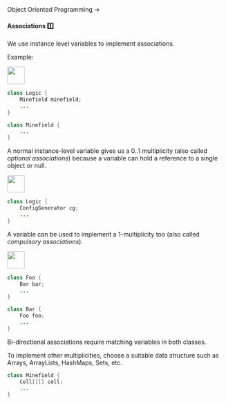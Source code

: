 <link rel="stylesheet" href="{{baseUrl}}/css/textbook.css">

<div class="website-content">

<div id="path">Object Oriented Programming &rarr;</div>

<div id="title">

#### Associations :one:

</div>

<div id="body">

<dynamic-panel src="../../oopDesign/associations/basic/embed.md" header="OOP: Associations: Basic" is-open></dynamic-panel>
<dynamic-panel src="../../oopDesign/associations/multiplicity/embed.md" header="OOP: Associations: Multiplicity" is-open></dynamic-panel>
<dynamic-panel src="../../oopDesign/associations/navigability/embed.md" header="OOP: Associations: Navigability" is-open></dynamic-panel>

<p/>

We use instance level variables to implement associations.

<tip-box>

Example:

<img src="{{baseUrl}}/oopImplementation/associations/images/logicMinefield.png" height="40" />
<p/>

```java
class Logic {
    Minefield minefield;
    ...
}
```

```java
class Minefield {
    ...
}
```

A normal instance-level variable gives us a 0..1 multiplicity (also called _optional associations_) because a variable can hold a reference to a single object or null.

<img src="{{baseUrl}}/oopImplementation/associations/images/logicConfigGenerator.png" height="40" />
<p/>

```java
class Logic {
    ConfigGenerator cg;
    ...
}
```

A variable can be used to implement a 1-multiplicity too (also called _compulsory associations_).

<img src="{{baseUrl}}/oopImplementation/associations/images/fooBar.png" height="40" />
<p/>

```java
class Foo {
    Bar bar;
    ...
}
```

```java
class Bar {
    Foo foo;
    ...
}
```

Bi-directional associations require matching variables in both classes.

To implement other multiplicities, choose a suitable data structure such as Arrays, ArrayLists, HashMaps, Sets, etc.

```java
class Minefield {
    Cell[][] cell;
    ...
}
```

</tip-box>

</div>

<div id="extras">
<div>

</div>
